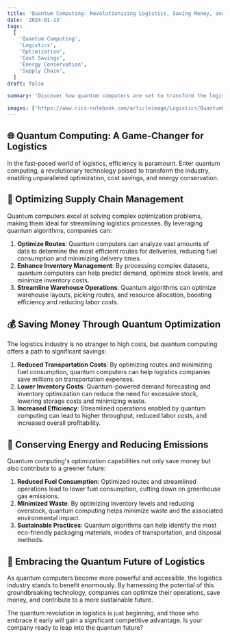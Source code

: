 ```yaml
---
title: 'Quantum Computing: Revolutionizing Logistics, Saving Money, and Conserving Energy'
date: '2024-01-23'
tags:
  [
    'Quantum Computing',
    'Logistics',
    'Optimization',
    'Cost Savings',
    'Energy Conservation',
    'Supply Chain',
  ]
draft: false

summary: 'Discover how quantum computers are set to transform the logistics industry, enabling unprecedented optimization, cost savings, and energy efficiency. Explore the potential of this groundbreaking technology and its impact on supply chain management.'

images: ['https://www.rics-notebook.com/articleimage/Logistics/QuantumLogistics.png']
---
```


## 🌐 Quantum Computing: A Game-Changer for Logistics

In the fast-paced world of logistics, efficiency is paramount. Enter quantum computing, a revolutionary technology poised to transform the industry, enabling unparalleled optimization, cost savings, and energy conservation.

## 🚚 Optimizing Supply Chain Management

Quantum computers excel at solving complex optimization problems, making them ideal for streamlining logistics processes. By leveraging quantum algorithms, companies can:

1. **Optimize Routes**: Quantum computers can analyze vast amounts of data to determine the most efficient routes for deliveries, reducing fuel consumption and minimizing delivery times.
2. **Enhance Inventory Management**: By processing complex datasets, quantum computers can help predict demand, optimize stock levels, and minimize inventory costs.
3. **Streamline Warehouse Operations**: Quantum algorithms can optimize warehouse layouts, picking routes, and resource allocation, boosting efficiency and reducing labor costs.

## 💰 Saving Money Through Quantum Optimization

The logistics industry is no stranger to high costs, but quantum computing offers a path to significant savings:

1. **Reduced Transportation Costs**: By optimizing routes and minimizing fuel consumption, quantum computers can help logistics companies save millions on transportation expenses.
2. **Lower Inventory Costs**: Quantum-powered demand forecasting and inventory optimization can reduce the need for excessive stock, lowering storage costs and minimizing waste.
3. **Increased Efficiency**: Streamlined operations enabled by quantum computing can lead to higher throughput, reduced labor costs, and increased overall profitability.

## 🍃 Conserving Energy and Reducing Emissions

Quantum computing's optimization capabilities not only save money but also contribute to a greener future:

1. **Reduced Fuel Consumption**: Optimized routes and streamlined operations lead to lower fuel consumption, cutting down on greenhouse gas emissions.
2. **Minimized Waste**: By optimizing inventory levels and reducing overstock, quantum computing helps minimize waste and the associated environmental impact.
3. **Sustainable Practices**: Quantum algorithms can help identify the most eco-friendly packaging materials, modes of transportation, and disposal methods.

## 🚀 Embracing the Quantum Future of Logistics

As quantum computers become more powerful and accessible, the logistics industry stands to benefit enormously. By harnessing the potential of this groundbreaking technology, companies can optimize their operations, save money, and contribute to a more sustainable future.

The quantum revolution in logistics is just beginning, and those who embrace it early will gain a significant competitive advantage. Is your company ready to leap into the quantum future?
